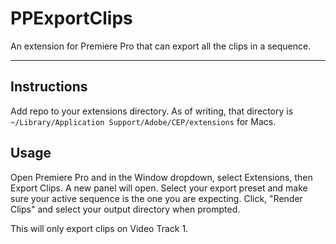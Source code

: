 # PPExportClips

An extension for Premiere Pro that can export all the clips in a sequence.

---

## Instructions

Add repo to your extensions directory. As of writing, that directory is
`~/Library/Application Support/Adobe/CEP/extensions` for Macs.

## Usage

Open Premiere Pro and in the Window dropdown, select Extensions, then Export
Clips. A new panel will open. Select your export preset and make sure your
active sequence is the one you are expecting. Click, "Render Clips" and select
your output directory when prompted.

This will only export clips on Video Track 1.
